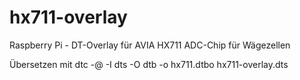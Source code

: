 # hx711-overlay

Raspberry Pi - DT-Overlay für AVIA HX711 ADC-Chip für Wägezellen

Übersetzen mit dtc -@ -I dts -O dtb -o hx711.dtbo hx711-overlay.dts
